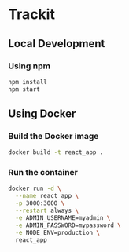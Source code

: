 # Trackit

## Local Development

### Using npm

```bash
npm install
npm start
```

## Using Docker

### Build the Docker image

```bash
docker build -t react_app .
```

### Run the container

```bash
docker run -d \
  --name react_app \
  -p 3000:3000 \
  --restart always \
  -e ADMIN_USERNAME=myadmin \
  -e ADMIN_PASSWORD=mypassword \
  -e NODE_ENV=production \
  react_app
```
